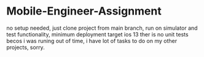 # Mobile-Engineer-Assignment

no setup needed, just clone project from main branch, run on simulator and test functionality,
minimum deployment target ios 13
ther is no unit tests becos i was runing out of time, i have lot of tasks to do on my other projects, sorry.


